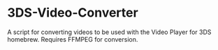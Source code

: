 # 3DS-Video-Converter
A script for converting videos to be used with the Video Player for 3DS homebrew.
Requires FFMPEG for conversion.

